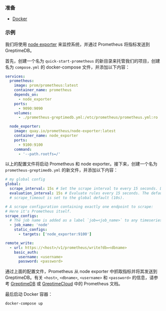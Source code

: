 ### 准备

- [Docker](https://www.docker.com/)

### 示例

我们将使用 [node exporter](https://github.com/prometheus/node_exporter) 来监控系统，并通过 Prometheus 将指标发送到 GreptimeDB。

首先，创建一个名为 `quick-start-prometheus` 的新目录来托管我们的项目，创建名为 `compose.yml` 的 docker-compose 文件，并添加以下内容：

```yaml
services:
  prometheus:
    image: prom/prometheus:latest
    container_name: prometheus
    depends_on:
      - node_exporter
    ports:
      - 9090:9090
    volumes:
      - ./prometheus-greptimedb.yml:/etc/prometheus/prometheus.yml:ro

  node_exporter:
    image: quay.io/prometheus/node-exporter:latest
    container_name: node_exporter
    ports:
      - 9100:9100
    command:
      - '--path.rootfs=/'
```

以上的配置文件将启动 Prometheus 和 node exporter。接下来，创建一个名为 `prometheus-greptimedb.yml` 的新文件，并添加以下内容：

```yaml
# my global config
global:
  scrape_interval: 15s # Set the scrape interval to every 15 seconds. Default is every 1 minute.
  evaluation_interval: 15s # Evaluate rules every 15 seconds. The default is every 1 minute.
  # scrape_timeout is set to the global default (10s).

# A scrape configuration containing exactly one endpoint to scrape:
# Here it's Prometheus itself.
scrape_configs:
  # The job name is added as a label `job=<job_name>` to any timeseries scraped from this config.
  - job_name: 'node'
    static_configs:
      - targets: ['node_exporter:9100']

remote_write:
  - url: https://<host>/v1/prometheus/write?db=<dbname>
    basic_auth:
      username: <username>
      password: <password>
```

通过上面的配置文件，Prometheus 从 node exporter 中抓取指标并将其发送到 GreptimeDB。有关 `<host>`, `<dbname>`, `<username>` 和 `<password>` 的信息，请参考 [GreptimeDB](/user-guide/clients/prometheus.md) 或 [GreptimeCloud](/greptimecloud/integrations/prometheus/quick-setup.md) 中的 Prometheus 文档。

最后启动 Docker 容器：

```bash
docker-compose up
```
